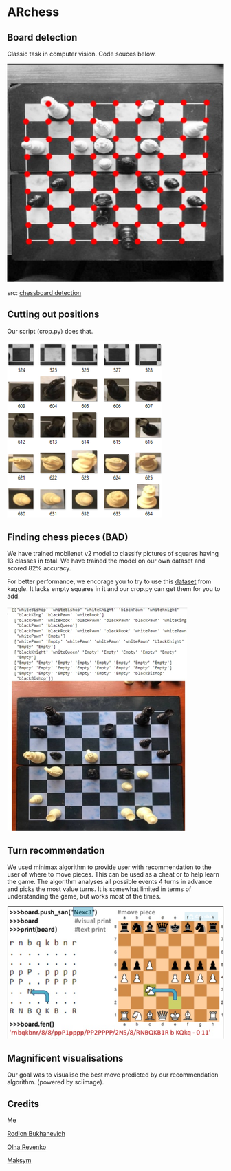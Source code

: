 # ARchess

## Board detection 

Classic task in computer vision. Code souces below.

![](images/Picture1.png)

src: [chessboard detection](https://github.com/Elucidation/ChessboardDetect/blob/master/FindChessboards.ipynb)

## Cutting out positions
  
  Our script (crop.py) does that.
  
![](images/Picture3.png)

## Finding chess pieces (BAD) 
  
  We have trained mobilenet v2 model to classify pictures of squares having 13 classes in total. We have trained the model on our own dataset and scored 82% accuracy. 
  
  For better performance, we encorage you to try to use this [dataset](https://www.kaggle.com/tannergi/chess-piece-detection) from kaggle. It lacks empty squares in it and our crop.py can get them for you to add. 

![](images/Picture6.png)

## Turn recommendation

  We used minimax algorithm to provide user with recommendation to the user of where to move pieces. This can be used as a cheat or to help learn the game. The algorithm analyses all possible events 4 turns in advance and picks the most value turns. It is somewhat limited in terms of understanding the game, but works most of the times.
  
![](images/Picture4.png)

## Magnificent visualisations
  Our goal was to visualise the best move predicted by our recommendation algorithm. (powered by sciimage).


## Credits
Me

[Rodion Bukhanevich](https://github.com/Rodionbukhanevych11)

[Olha Revenko](https://github.com/OlhaRevenko)

[Maksym](https://github.com/Greazy)

